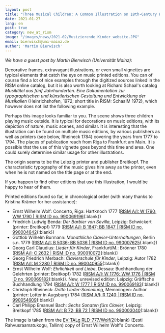 ```yaml
---
layout: post
title: "Three Musical Children: A Common Illustration on 18th-Century Printed Music"
date: 2021-01-27
lang: en
post: true
category: new_at_rism
image: "/images/news/2021-02/Musizierende_Kinder_website.JPG"
email: bierwisch@uni-mainz.de
author: 'Martin Bierwisch'
---
```


_We have a guest post by Martin Bierwisch (Universität Mainz):_

Decorative frames, extravagant illustrations, or even small vignettes are typical elements that catch the eye on music printed editions. You can of course find a lot of nice examples through the digitized sources linked in the RISM online catalog, but it is also worth looking at Richard Schaal's catalog _Musiktitel aus fünf Jahrhunderten. Eine Dokumentation zur typographischen und künstlerischen Gestaltung und Entwicklung der Musikalien_ (Heinrichshofen, 1972; short title in RISM: SchaalM 1972), which however does not list the following example. 

Perhaps this image looks familiar to you. The scene shows three children playing music outside. It is typical for decorations on music editions, with its depiction of nature, music scenes, and similar. It is interesting that the illustration can be found on multiple music editions, by various publishers as well as printers (see below, Rheineck 1784) covering the years from 1777 to 1794. The places of publication reach from Riga to Frankfurt am Main. It is possible that the use of this vignette goes beyond this time and area. One could surely determine similar usage for other illustrations.  

The origin seems to be the Leipzig printer and publisher Breitkopf. The characteristic typography of the music gives him away as the printer, even when he is not named on the title page or at the end.  

If you happen to find other editions that use this illustration, I would be happy to hear of them.

Printed editions found so far, in chronological order (with many thanks to Kristina Krämer for her assistance):
* Ernst Wilhelm Wolf: Concerto, Riga: Hartknoch 1777 ([RISM A/I: W 1790; WW 1790 \| RISM ID no. 990069196](https://opac.rism.info/search?id=990069196&View=rism){:blank})
* Friedrich Ludwig Benda: _Der Barbier von Sevilla_, Leipzig: Schwickert (printer: Breitkopf) 1779 ([RISM A/I: B 1847; BB 1847 \| RISM ID no. 990004642](https://opac.rism.info/search?id=990004642&View=rism){:blank})
* Gottlob Wilhelm Burmann: _Monathliche Clavier-Unterhaltungen_, Berlin s.n. 1779 ([RISM A/I: B 5036; BB 5036 \| RISM ID no. 990007625](https://opac.rism.info/search?id=990007625&View=rism){:blank})
* Georg Carl Claudius: _Lieder für Kinder_, Frankfurt/M.: Brönner 1780 ([RISM A/I: C 2632 \| RISM ID no. 990010072](https://opac.rism.info/search?id=990010072&View=rism){:blank})
* Georg Friedrich Merbach: _Clavierschule für Kinder_, Leipzig: Autor 1782 ([RISM A/I: M 2280 \| RISM ID no.  990040955](https://opac.rism.info/search?id=990040955&View=rism){:blank})
* Ernst Wilhelm Wolf: _Ehrlichkeit und Liebe_, Dessau: Buchhandlung der Gelehrten (printer: Breitkopf) 1782 ([RISM A/I: W 1776; WW 1776 \| RISM ID no. 990069182]( https://opac.rism.info/search?id=990069182&View=rism){:blank}). New, unrevised edition: Leipzig: Gräffsche Buchhandlung 1794 ([RISM A/I: W 1777 \| RISM ID no. 990069183](https://opac.rism.info/search?id=990069183&View=rism){:blank})
* Christoph Rheineck: _Dritte Lieder-Sammlung_, Memmingen: Author (printer: Lotter in Augsburg) 1784 ([RISM A/I: R 1240 \| RISM ID no. 990054609](https://opac.rism.info/search?id=990054609&View=rism){:blank})
* Carl Philipp Emanuel Bach: _Sechs Sonaten fürs Clavier_, Leipzig: Breitkopf 1785 ([RISM A/I: B 72; BB 72 \| RISM ID no. 990003040](https://opac.rism.info/search?id=990003040&View=rism){:blank})

The image is taken from the [EV-TALg RLD-777/Wolf/2](http://digar.nlib.ee/show/nlib-digar:127816){:blank} (Eesti Rahvusraamatukogu, Tallinn) copy of Ernst Wilhelm Wolf's Concerto.
